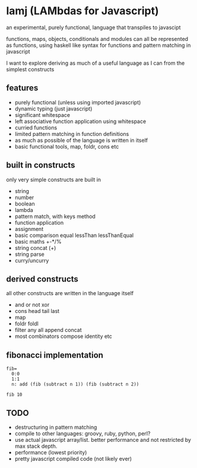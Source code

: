 # lamj (LAMbdas for Javascript)

an experimental, purely functional, language that transpiles to javascipt

functions, maps, objects, conditionals and modules can all be represented as functions,
using haskell like syntax for functions and pattern matching in javascript

I want to explore deriving as much of a useful language as I can from the simplest constructs

## features
- purely functional (unless using imported javascript)
- dynamic typing (just javascript)
- significant whitespace
- left associative function application using whitespace
- curried functions
- limited pattern matching in function definitions
- as much as possible of the language is written in itself
- basic functional tools, map, foldr, cons etc


## built in constructs
only very simple constructs are built in

- string
- number
- boolean
- lambda
- pattern match, with keys method
- function application
- assignment
- basic comparison equal lessThan lessThanEqual
- basic maths +-*/%
- string concat (+)
- string parse
- curry/uncurry


## derived constructs
all other constructs are written in the language itself

- and or not xor
- cons head tail last
- map
- foldr foldl
- filter any all append concat
- most combinators compose identity etc


## fibonacci implementation
```
fib=
  0:0
  1:1
  n: add (fib (subtract n 1)) (fib (subtract n 2))

fib 10
```

## TODO
- destructuring in pattern matching
- compile to other languages: groovy, ruby, python, perl?
- use actual javascript array/list. better performance and not restricted by max stack depth.
- performance (lowest priority)
- pretty javascript compiled code (not likely ever)
